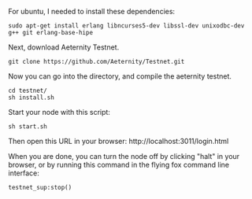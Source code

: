 For ubuntu, I needed to install these dependencies:

```
sudo apt-get install erlang libncurses5-dev libssl-dev unixodbc-dev g++ git erlang-base-hipe
```

Next, download Aeternity Testnet.

```
git clone https://github.com/Aeternity/Testnet.git
```
Now you can go into the directory, and compile the aeternity testnet.

```
cd testnet/
sh install.sh
```
Start your node with this script:

```
sh start.sh
```
Then open this URL in your browser: http://localhost:3011/login.html

When you are done, you can turn the node off by clicking "halt" in your browser, or by running this command in the flying fox command line interface:

```
testnet_sup:stop()
```